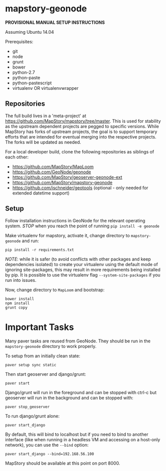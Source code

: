 
mapstory-geonode
================

**PROVISIONAL MANUAL SETUP INSTRUCTIONS**

Assuming Ubuntu 14.04

Prerequisites:
* git
* node
* grunt
* bower
* python-2.7
* python-paste
* python-pastescript
* virtualenv OR virtualenvwrapper

Repositories
------------

The full build lives in a 'meta-project' at https://github.com/MapStory/mapstory/tree/master. This is used for stability as the upstream dependent projects are pegged to specific versions. While MapStory has forks of upstream projects, the goal is to support temporary efforts that are intended for eventual merging into the respective projects. The forks will be updated as needed.

For a local developer build, clone the following repositories as siblings of each other:
* https://github.com/MapStory/MapLoom
* https://github.com/GeoNode/geonode
* https://github.com/MapStory/geoserver-geonode-ext
* https://github.com/MapStory/mapstory-geonode
* https://github.com/ischneider/geotools (optional - only needed for extended datetime support)

Setup
-----

Follow installation instructions in GeoNode for the relevant operating system.
*STOP* when you reach the point of running `pip install -e geonode`

Make virtualenv for mapstory, activate it, change directory to `mapstory-geonode` and run:

    pip install -r requirements.txt
    
*NOTE*: while it is safer (to avoid conflicts with other packages and keep dependencies isolated) to create your virtualenv using the default mode of ignoring site-packages, this may result in more requirements being installed by pip. It is possible to use the virtualenv flag `--system-site-packages` if you run into issues.

Now, change directory to `MapLoom` and bootstrap:

    bower install
    npm install
    grunt copy

Important Tasks
===============

Many paver tasks are reused from GeoNode. They should be run in the `mapstory-geonode` directory to work properly.

To setup from an initially clean state:

    paver setup sync static

Then start geoserver and django/grunt:

    paver start

Django/grunt will run in the foreground and can be stopped with ctrl-c but
geoserver will run in the background and can be stopped with:

    paver stop_geoserver

To run django/grunt alone:

    paver start_django

By default, this will bind to localhost but if you need to bind to another interface (like when running in a headless VM and accessing on a host-only network), you can use the `--bind` option:

    paver start_django --bind=192.168.56.100

MapStory should be available at this point on port 8000.
